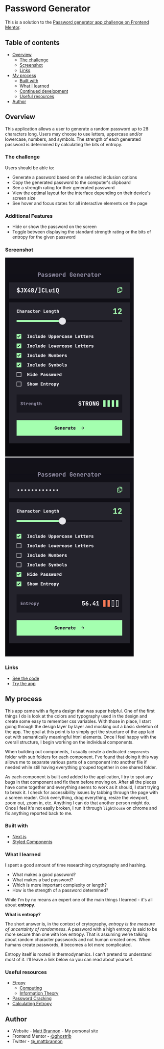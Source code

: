 # Password Generator

This is a solution to the [Password generator app challenge on Frontend Mentor](https://www.frontendmentor.io/challenges/password-generator-app-Mr8CLycqjh).

## Table of contents

- [Overview](#overview)
  - [The challenge](#the-challenge)
  - [Screenshot](#screenshot)
  - [Links](#links)
- [My process](#my-process)
  - [Built with](#built-with)
  - [What I learned](#what-i-learned)
  - [Continued development](#continued-development)
  - [Useful resources](#useful-resources)
- [Author](#author)

## Overview

This application allows a user to generate a random password up to 28 characters long. Users may choose to use letters, uppercase and/or lowercase, numbers, and symbols. The strength of each generated password is determined by calculating the bits of entropy.

### The challenge

Users should be able to:

- Generate a password based on the selected inclusion options
- Copy the generated password to the computer's clipboard
- See a strength rating for their generated password
- View the optimal layout for the interface depending on their device's screen size
- See hover and focus states for all interactive elements on the page

### Additional Features

- Hide or show the password on the screen
- Toggle between displaying the standard strength rating or the bits of entropy for the given password

### Screenshot

![primary features](../images/password1.png) ![additional features](../images/password2.png)

### Links

- [See the code](https://github.com/mattbrannon/frontend-mentor/tree/main/password-generator)
- [Try the app](https://mattbrannon-password-generator.vercel.app/)

## My process

This app came with a figma design that was super helpful. One of the first things I do is look at the colors and typography used in the design and create some easy to remember css variables. With those in place, I start going through the design layer by layer and mocking out a basic skeleton of the app. The goal at this point is to simply get the structure of the app laid out with semantically meaningful html elements. Once I feel happy with the overall structure, I begin working on the individual components.

When building out components, I usually create a dedicated `components` folder with sub folders for each component. I've found that doing it this way allows me to separate various parts of a component into another file if needed while still having everything grouped together in one shared folder.

As each component is built and added to the application, I try to spot any bugs in that component and fix them before moving on. After all the pieces have come together and everything seems to work as it should, I start trying to break it. I check for accessibility issues by tabbing through the page with a screen reader. Click everything, drag everything, resize the viewport, zoom out, zoom in, etc. Anything I can do that another person might do. Once I feel it's not easily broken, I run it through `lighthouse` on chrome and fix anything reported back to me.

### Built with

- [Next.js](https://nextjs.org/)
- [Styled Components](https://styled-components.com/)

### What I learned

I spent a good amount of time researching cryptography and hashing.

- What makes a good password?
- What makes a bad password?
- Which is more important complexity or length?
- How is the strength of a password determined?

While I'm by no means an expert one of the main things I learned - it's all about **entropy**.

**What is entropy?**

The short answer is, in the context of crytography, _entropy is the measure of uncertainty of randomness_. A password with a high entropy is said to be more secure than one with low entropy. That is assuming we're talking about random character passwords and not human created ones. When humans create passwords, it becomes a lot more complicated.

Entropy itself is rooted in thermodynamics. I can't pretend to understand most of it. I'll leave a link below so you can read about yourself.

### Useful resources

- [Etropy](https://en.wikipedia.org/wiki/Entropy)
  - [Computing](<https://en.wikipedia.org/wiki/Entropy_(computing)>)
  - [Information Theory](<https://en.wikipedia.org/wiki/Entropy_(information_theory)>)
- [Password Cracking](https://auth0.com/blog/defending-against-password-cracking-understanding-the-math/)
- [Calculating Entropy](https://billatnapier.medium.com/the-wonderful-world-of-hashing-some-biba-entropy-calculations-and-virtually-every-hashing-7aa6ce293109)

## Author

- Website - [Matt Brannon](https://www.mattbrannon.dev) - My personal site
- Frontend Mentor - [@ghostrib](https://www.frontendmentor.io/profile/ghostrib)
- Twitter - [@\_mattbrannon](https://www.twitter.com/_mattbrannon)
